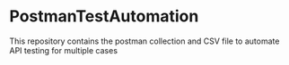 # PostmanTestAutomation
This repository contains the postman collection and CSV file to automate API testing for multiple cases
